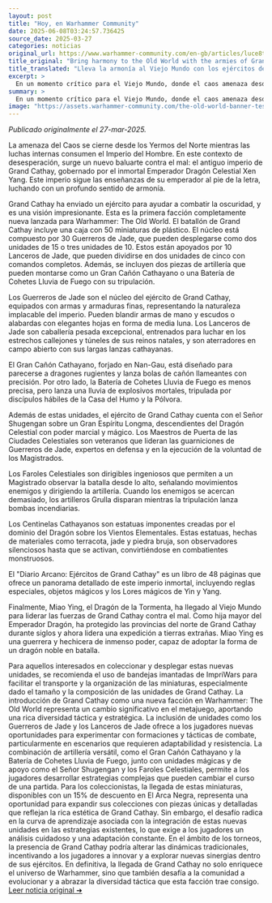```yaml
---
layout: post
title: "Hoy, en Warhammer Community"
date: 2025-06-08T03:24:57.736425
source_date: 2025-03-27
categories: noticias
original_url: https://www.warhammer-community.com/en-gb/articles/luce8te0/bring-harmony-to-the-old-world-with-the-armies-of-grand-cathay/
title_original: "Bring harmony to the Old World with the armies of Grand Cathay - Warhammer Community"
title_translated: "Lleva la armonía al Viejo Mundo con los ejércitos de Gran Cathay - Comunidad Warhammer"
excerpt: >
  En un momento crítico para el Viejo Mundo, donde el caos amenaza desde el norte y las luchas internas desgarran al Imperio del Hombre, surge una esperanza en forma de Gran Cathay. Gobernado por el inmortal Emperador Dragón Celestial Xen Yang, este antiguo imperio envía sus ejércitos para restaurar el equilibrio. Con una nueva facción que incluye 50 miniaturas de plástico, los ejércitos de Gran Cathay están listos para enfrentarse a la oscuridad. Desde los implacables Guerreros de Jade hasta los ingeniosos Faroles Celestiales, cada unidad aporta una combinación única de fuerza y estrategia, prometiendo un espectáculo impresionante en el campo de batalla. ¡Descubre cómo estos guerreros traen armonía y poder al Viejo Mundo!
summary: >
  En un momento crítico para el Viejo Mundo, donde el caos amenaza desde el norte y las luchas internas desgarran al Imperio del Hombre, surge una esperanza en forma de Gran Cathay. Gobernado por el inmortal Emperador Dragón Celestial Xen Yang, este antiguo imperio envía sus ejércitos para restaurar el equilibrio. Con una nueva facción que incluye 50 miniaturas de plástico, los ejércitos de Gran Cathay están listos para enfrentarse a la oscuridad. Desde los implacables Guerreros de Jade hasta los ingeniosos Faroles Celestiales, cada unidad aporta una combinación única de fuerza y estrategia, prometiendo un espectáculo impresionante en el campo de batalla. ¡Descubre cómo estos guerreros traen armonía y poder al Viejo Mundo!
image: "https://assets.warhammer-community.com/the-old-world-banner-test.jpg"
---
```


*Publicado originalmente el 27-mar-2025.*

La amenaza del Caos se cierne desde los Yermos del Norte mientras las luchas internas consumen el Imperio del Hombre. En este contexto de desesperación, surge un nuevo baluarte contra el mal: el antiguo imperio de Grand Cathay, gobernado por el inmortal Emperador Dragón Celestial Xen Yang. Este imperio sigue las enseñanzas de su emperador al pie de la letra, luchando con un profundo sentido de armonía.

Grand Cathay ha enviado un ejército para ayudar a combatir la oscuridad, y es una visión impresionante. Esta es la primera facción completamente nueva lanzada para Warhammer: The Old World. El batallón de Grand Cathay incluye una caja con 50 miniaturas de plástico. El núcleo está compuesto por 30 Guerreros de Jade, que pueden desplegarse como dos unidades de 15 o tres unidades de 10. Estos están apoyados por 10 Lanceros de Jade, que pueden dividirse en dos unidades de cinco con comandos completos. Además, se incluyen dos piezas de artillería que pueden montarse como un Gran Cañón Cathayano o una Batería de Cohetes Lluvia de Fuego con su tripulación.

Los Guerreros de Jade son el núcleo del ejército de Grand Cathay, equipados con armas y armaduras finas, representando la naturaleza implacable del imperio. Pueden blandir armas de mano y escudos o alabardas con elegantes hojas en forma de media luna. Los Lanceros de Jade son caballería pesada excepcional, entrenados para luchar en los estrechos callejones y túneles de sus reinos natales, y son aterradores en campo abierto con sus largas lanzas cathayanas.

El Gran Cañón Cathayano, forjado en Nan-Gau, está diseñado para parecerse a dragones rugientes y lanza bolas de cañón llameantes con precisión. Por otro lado, la Batería de Cohetes Lluvia de Fuego es menos precisa, pero lanza una lluvia de explosivos mortales, tripulada por discípulos hábiles de la Casa del Humo y la Pólvora.

Además de estas unidades, el ejército de Grand Cathay cuenta con el Señor Shugengan sobre un Gran Espíritu Longma, descendientes del Dragón Celestial con poder marcial y mágico. Los Maestros de Puerta de las Ciudades Celestiales son veteranos que lideran las guarniciones de Guerreros de Jade, expertos en defensa y en la ejecución de la voluntad de los Magistrados.

Los Faroles Celestiales son dirigibles ingeniosos que permiten a un Magistrado observar la batalla desde lo alto, señalando movimientos enemigos y dirigiendo la artillería. Cuando los enemigos se acercan demasiado, los artilleros Grulla disparan mientras la tripulación lanza bombas incendiarias.

Los Centinelas Cathayanos son estatuas imponentes creadas por el dominio del Dragón sobre los Vientos Elementales. Estas estatuas, hechas de materiales como terracota, jade y piedra bruja, son observadores silenciosos hasta que se activan, convirtiéndose en combatientes monstruosos.

El "Diario Arcano: Ejércitos de Grand Cathay" es un libro de 48 páginas que ofrece un panorama detallado de este imperio inmortal, incluyendo reglas especiales, objetos mágicos y los Lores mágicos de Yin y Yang.

Finalmente, Miao Ying, el Dragón de la Tormenta, ha llegado al Viejo Mundo para liderar las fuerzas de Grand Cathay contra el mal. Como hija mayor del Emperador Dragón, ha protegido las provincias del norte de Grand Cathay durante siglos y ahora lidera una expedición a tierras extrañas. Miao Ying es una guerrera y hechicera de inmenso poder, capaz de adoptar la forma de un dragón noble en batalla.

Para aquellos interesados en coleccionar y desplegar estas nuevas unidades, se recomienda el uso de bandejas imantadas de ImpriWars para facilitar el transporte y la organización de las miniaturas, especialmente dado el tamaño y la composición de las unidades de Grand Cathay.
La introducción de Grand Cathay como una nueva facción en Warhammer: The Old World representa un cambio significativo en el metajuego, aportando una rica diversidad táctica y estratégica. La inclusión de unidades como los Guerreros de Jade y los Lanceros de Jade ofrece a los jugadores nuevas oportunidades para experimentar con formaciones y tácticas de combate, particularmente en escenarios que requieren adaptabilidad y resistencia. La combinación de artillería versátil, como el Gran Cañón Cathayano y la Batería de Cohetes Lluvia de Fuego, junto con unidades mágicas y de apoyo como el Señor Shugengan y los Faroles Celestiales, permite a los jugadores desarrollar estrategias complejas que pueden cambiar el curso de una partida. Para los coleccionistas, la llegada de estas miniaturas, disponibles con un 15% de descuento en El Arca Negra, representa una oportunidad para expandir sus colecciones con piezas únicas y detalladas que reflejan la rica estética de Grand Cathay. Sin embargo, el desafío radica en la curva de aprendizaje asociada con la integración de estas nuevas unidades en las estrategias existentes, lo que exige a los jugadores un análisis cuidadoso y una adaptación constante. En el ámbito de los torneos, la presencia de Grand Cathay podría alterar las dinámicas tradicionales, incentivando a los jugadores a innovar y a explorar nuevas sinergias dentro de sus ejércitos. En definitiva, la llegada de Grand Cathay no solo enriquece el universo de Warhammer, sino que también desafía a la comunidad a evolucionar y a abrazar la diversidad táctica que esta facción trae consigo.
[Leer noticia original ➜](https://www.warhammer-community.com/en-gb/articles/luce8te0/bring-harmony-to-the-old-world-with-the-armies-of-grand-cathay/)
